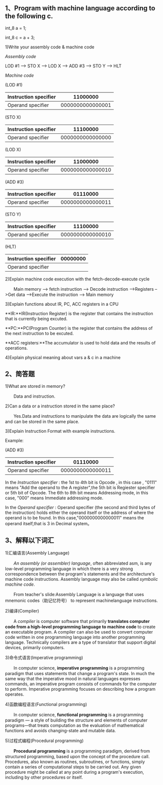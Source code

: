 
## 1、Program with machine language according to the following c.

int_8 a = 1;

int_8 c = a + 3;

1)Write your assembly code & machine code

*Assembly code*

LOD #1 –> STO X –> LOD X –> ADD #3 –> STO Y –> HLT

*Machine code*

(LOD #1) 

| Instruction specifier | 11000000 |
| ------ | ------ | 
| Operand specifier | 0000000000000001 |

(STO X)

| Instruction specifier | 11100000 |
| ------ | ------ | 
| Operand specifier | 0000000000000000 |

(LOD X)

| Instruction specifier | 11000000 |
| ------ | ------ | 
| Operand specifier | 0000000000000010 |

(ADD #3)

| Instruction specifier | 01110000 |
| ------ | ------ | 
| Operand specifier | 0000000000000011 |

(STO Y)

| Instruction specifier | 11100000 |
| ------ | ------ | 
| Operand specifier | 0000000000000010 |

(HLT)

| Instruction specifier | 00000000 |
| ------ | ------ | 
| Operand specifier |  |

2)Explain machine code execution with the  fetch-decode-execute cycle

　　Main memory –> fetch instruction –> Decode instruction –>Registers –>Get data –>Execute the instruction –> Main memory

3)Explain functions about IR, PC, ACC registers in a CPU

**IR:**IR(Instruction Register) is the register that contains the instruction that is currently being excuted.

**PC:**PC(Program Counter) is the register that contains the address of the next instruction to be excuted.

**ACC registers:**The accumulator is used to hold data and the results of operations.

4)Explain physical meaning about vars a & c in a machine



## 2、简答题

1)What are stored in memory?

　　Data and instruction.

2)Can a data or a instruction stored in the same place?

　　Yes.Data and instructions to manipulate the data are logically the same and can be stored in the
same place.

3)Explain Instruction Format with example instructions.

Example:

(ADD #3)

| Instruction specifier | 01110000 |
| ------ | ------ | 
| Operand specifier | 0000000000000011 |

In the *Instruction specifier* : the 1st to 4th bit is Opcode , in this case , "0111" means "Add the operand to the A register",the 5th bit is Regiester specifier or 5th bit of Opcode. The 6th to 8th bit means Addressing mode, in this case, "000" means Immediate addressing mode.

In the *Operand specifier* : Operand specifier (the second and third bytes of the instruction) holds either the operand itself or the address of where the operand is to be found. In this case,"0000000000000011" means the operand itself,that is 3 in Decimal system。

## 3、解释以下词汇

1)汇编语言(Assembly Language)

　　*An assembly (or assembler) language*, often abbreviated asm, is any low-level programming language in which there is a very strong correspondence between the program's statements and the architecture's machine code instructions.
Assembly language may also be called *symbolic machine code*.

　　From teacher's slide:Assembly Language is a
language that uses mnemonic codes（助记忆符号） to represent machinelanguage
instructions.

2)编译(Compiler)

　　A *compiler* is computer software that primarily **translates computer code from a high-level programming language to machine code** to create an executable program. A compiler can also be used to convert computer code written in one programming language into another programming language. Technically compilers are a type of translator that support digital devices, primarily computers.

3)命令式语言(Imperative programming)

　　In computer science, **imperative programming** is a programming paradigm that uses statements that change a program's state. In much the same way that the imperative mood in natural languages expresses commands, an imperative program consists of commands for the computer to perform. Imperative programming focuses on describing how a program operates.

4)函数编程语言(Functional programming)

　　In computer science, **functional programming** is a programming paradigm — a style of building the structure and elements of computer programs—that treats computation as the evaluation of mathematical functions and avoids changing-state and mutable data.

5)过程式编程(Procedural programming)

　　**Procedural programming** is a programming paradigm, derived from structured programming, based upon the concept of the procedure call. Procedures, also known as routines, subroutines, or functions, simply contain a series of computational steps to be carried out. Any given procedure might be called at any point during a program's execution, including by other procedures or itself.